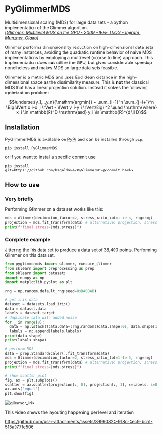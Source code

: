 # PyGlimmerMDS
Multidimensional scaling (MDS) for large data sets - a python implementation of the Glimmer algorithm.  
*[[Glimmer: Multilevel MDS on the GPU - 2009 - IEEE TVCG - Ingram, Munzner, Olano](https://doi.org/10.1109/TVCG.2008.85)]*

Glimmer performs dimensionality reduction on high-dimensional data sets of many instances, 
avoiding the quadratic runtime behavior of naive MDS implementations by employing a multilevel (coarse to fine) approach.
This implementation does **not** utilize the GPU, but gives considerable speedup nonetheless and makes MDS on large data
sets feasible.

Glimmer is a metric MDS and uses Euclidean distance in the high-dimensional space as the dissimilarity measure. 
This is **not** the classical MDS that has a linear projection solution.
Instead it solves the following optimization problem:

$$\underset{y_1,..,y_n}{\mathrm{argmin}} ~ \sum_{i=1}^n \sum_{j=i+1}^n \Big(\lVert x_i-x_j \rVert - \lVert y_i-y_j \rVert\Big) ^2 \quad \mathrm{where} x_i \in \mathbb{R}^D \mathrm{and} y_i \in \mathbb{R}^{d \ll D}$$


## Installation
PyGlimmerMDS is available on [PyPi](https://pypi.org/project/PyGlimmerMDS/) and can be installed through `pip`.
```
pip install PyGlimmerMDS
```
or if you want to install a specific commit use
```
pip install git+https://github.com/hageldave/PyGlimmerMDS@<commit_hash>
```

## How to use
### Very briefly
Performing Glimmer on a data set works like this:
```python
mds = Glimmer(decimation_factor=2, stress_ratio_tol=1-1e-5, rng=rng)
projection = mds.fit_transform(data) # alternative: projection, stress = execute_glimmer(data)
print(f"final stress={mds.stress}")
```

### Complete example
Jittering the Iris data set to produce a data set of 38,400 points. Performing Glimmer on this data set.
```python
from pyglimmermds import Glimmer, execute_glimmer
from sklearn import preprocessing as prep
from sklearn import datasets
import numpy as np
import matplotlib.pyplot as plt

rng = np.random.default_rng(seed=0xBA0BAB)

# get iris data
dataset = datasets.load_iris()
data = dataset.data
labels = dataset.target
# duplicate data with added noise
for _ in range(8):
  data = np.vstack((data,data+(rng.random((data.shape[0], data.shape[1]))*0.2-.1)))
  labels = np.append(labels,labels)
print(data.shape)
print(labels.shape)

# perform MDS
data = prep.StandardScaler().fit_transform(data)
mds = Glimmer(decimation_factor=2, stress_ratio_tol=1-1e-5, rng=rng)
projection = mds.fit_transform(data) # alternative: projection, stress = execute_glimmer(data)
print(f"final stress={mds.stress}")

# show scatter plot
fig, ax = plt.subplots()
scatter = ax.scatter(projection[:, 0], projection[:, 1], c=labels, s=0.02)
ax.axis('equal')
plt.show(fig)
```
![glimmer_iris](https://github.com/user-attachments/assets/a1982cf9-59f9-4198-bb8a-984cdd41d210)

This video shows the layouting happening per level and iteration

https://github.com/user-attachments/assets/89990824-918c-4ec9-bca1-515a977fe506




